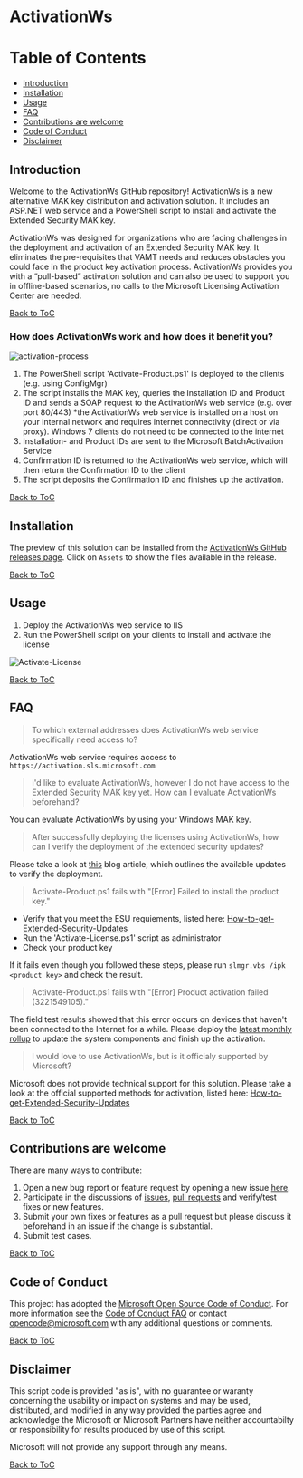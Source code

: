 # ActivationWs

# Table of Contents
<!-- toc -->
- [Introduction](#introduction)
- [Installation](#installation)
- [Usage](#usage)
- [FAQ](#faq)
- [Contributions are welcome](#contributions-are-welcome)
- [Code of Conduct](#code-of-conduct)
- [Disclaimer](#disclaimer)

## Introduction

Welcome to the ActivationWs GitHub repository! ActivationWs is a new alternative MAK key distribution and activation solution. It includes an ASP.NET web service and a PowerShell script to install and activate the Extended Security MAK key. 

ActivationWs was designed for organizations who are facing challenges in the deployment and activation of an Extended Security MAK key. It eliminates the pre-requisites that VAMT needs and reduces obstacles you could face in the product key activation process. ActivationWs provides you with a “pull-based” activation solution and can also be used to support you in offline-based scenarios, no calls to the Microsoft Licensing Activation Center are needed.

[Back to ToC](#table-of-contents)

### How does ActivationWs work and how does it benefit you?

![activation-process](https://github.com/dadorner-msft/ActivationWs/blob/master/doc/images/activation-process.png) 
 
1. The PowerShell script 'Activate-Product.ps1' is deployed to the clients (e.g. using ConfigMgr)
2. The script installs the MAK key, queries the Installation ID and Product ID and sends a SOAP request to the ActivationWs web service (e.g. over port 80/443)
*the ActivationWs web service is installed on a host on your internal network and requires internet connectivity (direct or via proxy). Windows 7 clients do not need to be connected to the internet
3. Installation- and Product IDs are sent to the Microsoft BatchActivation Service
4. Confirmation ID is returned to the ActivationWs web service, which will then return the Confirmation ID to the client
5. The script deposits the Confirmation ID and finishes up the activation.

[Back to ToC](#table-of-contents)

## Installation
The preview of this solution can be installed from the [ActivationWs GitHub releases page](https://github.com/dadorner-msft/ActivationWs/releases). Click on `Assets` to show the files available in the release.

[Back to ToC](#table-of-contents)

## Usage

1. Deploy the ActivationWs web service to IIS
2. Run the PowerShell script on your clients to install and activate the license

![Activate-License](https://github.com/dadorner-msft/activationws/blob/master/doc/images/Activate-License-v0.15.2.gif)

[Back to ToC](#table-of-contents)

## FAQ

> To which external addresses does ActivationWs web service specifically need access to?

ActivationWs web service requires access to `https://activation.sls.microsoft.com`

> I'd like to evaluate ActivationWs, however I do not have access to the Extended Security MAK key yet. How can I evaluate ActivationWs beforehand?

You can evaluate ActivationWs by using your Windows MAK key.

> After successfully deploying the licenses using ActivationWs, how can I verify the deployment of the extended security updates?

Please take a look at [this](https://techcommunity.microsoft.com/t5/Windows-IT-Pro-Blog/How-to-get-Extended-Security-Updates-for-eligible-Windows/ba-p/917807) blog article, which outlines the available updates to verify the deployment.

> Activate-Product.ps1 fails with "[Error] Failed to install the product key."

- Verify that you meet the ESU requiements, listed here: [How-to-get-Extended-Security-Updates](https://techcommunity.microsoft.com/t5/Windows-IT-Pro-Blog/How-to-get-Extended-Security-Updates-for-eligible-Windows/ba-p/917807)
- Run the 'Activate-License.ps1' script as administrator
- Check your product key

If it fails even though you followed these steps, please run `slmgr.vbs /ipk <product key>` and check the result.

> Activate-Product.ps1 fails with "[Error] Product activation failed (3221549105)."

The field test results showed that this error occurs on devices that haven't been connected to the Internet for a while. Please deploy the [latest monthly rollup](https://www.catalog.update.microsoft.com/Search.aspx?q=2019-12%20Security%20Monthly%20Quality%20Rollup) to update the system components and finish up the activation.

> I would love to use ActivationWs, but is it officialy supported by Microsoft?

Microsoft does not provide technical support for this solution. Please take a look at the official supported methods for activation, listed here: [How-to-get-Extended-Security-Updates](https://techcommunity.microsoft.com/t5/Windows-IT-Pro-Blog/How-to-get-Extended-Security-Updates-for-eligible-Windows/ba-p/917807)

[Back to ToC](#table-of-contents)

## Contributions are welcome

There are many ways to contribute:

1. Open a new bug report or feature request by opening a new issue [here](https://github.com/dadorner-msft/ActivationWs/issues/new/choose).
2. Participate in the discussions of [issues](https://github.com/dadorner-msft/ActivationWs/issues), [pull requests](https://github.com/dadorner-msft/ActivationWs/pulls) and verify/test fixes or new features.
3. Submit your own fixes or features as a pull request but please discuss it beforehand in an issue if the change is substantial.
4. Submit test cases.

[Back to ToC](#table-of-contents)

## Code of Conduct

This project has adopted the [Microsoft Open Source Code of Conduct][conduct-code]. For more information see the [Code of Conduct FAQ][conduct-FAQ] or contact [opencode@microsoft.com][conduct-email] with any additional questions or comments.

[conduct-code]: https://opensource.microsoft.com/codeofconduct/ 
[conduct-FAQ]: https://opensource.microsoft.com/codeofconduct/faq/
[conduct-email]: mailto:opencode@microsoft.com

[Back to ToC](#table-of-contents)

## Disclaimer

This script code is provided "as is", with no guarantee or waranty concerning the usability or impact on systems and may be used, distributed, and modified in any way provided the parties agree and acknowledge the Microsoft or Microsoft Partners have neither accountabilty or responsibility for results produced by use of this script.

Microsoft will not provide any support through any means.

[Back to ToC](#table-of-contents)
